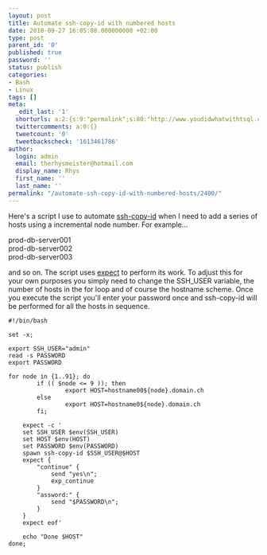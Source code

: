 ```yaml
---
layout: post
title: Automate ssh-copy-id with numbered hosts
date: 2018-09-27 16:05:08.000000000 +02:00
type: post
parent_id: '0'
published: true
password: ''
status: publish
categories:
- Bash
- Linux
tags: []
meta:
  _edit_last: '1'
  shorturls: a:2:{s:9:"permalink";s:80:"http://www.youdidwhatwithtsql.com/automate-ssh-copy-id-with-numbered-hosts/2400/";s:7:"tinyurl";s:27:"http://tinyurl.com/y8tbnoj9";}
  twittercomments: a:0:{}
  tweetcount: '0'
  tweetbackscheck: '1613461786'
author:
  login: admin
  email: therhysmeister@hotmail.com
  display_name: Rhys
  first_name: ''
  last_name: ''
permalink: "/automate-ssh-copy-id-with-numbered-hosts/2400/"
---
```

Here's a script I use to automate [ssh-copy-id](https://www.ssh.com/ssh/copy-id) when I need to add a series of hosts using a incremental node number. For example...

prod-db-server001  
prod-db-server002  
prod-db-server003

and so on. The script uses [expect](https://linux.die.net/man/1/expect) to perform its work. To adjust this for your own purposes you simply need to change the SSH\_USER variable, the number of hosts in the for loop and of course the hostname scheme. Once you execute the script you'll enter your password once and ssh-copy-id will be performed for all the hosts in sequence.

```
#!/bin/bash

set -x;

export SSH_USER="admin"
read -s PASSWORD
export PASSWORD

for node in {1..91}; do
        if (( $node <= 9 )); then
                export HOST=hostname00${node}.domain.ch
        else
                export HOST=hostname0${node}.domain.ch
        fi;

    expect -c '
    set SSH_USER $env(SSH_USER)
    set HOST $env(HOST)
    set PASSWORD $env(PASSWORD)
    spawn ssh-copy-id $SSH_USER@$HOST
    expect {
        "continue" {
            send "yes\n";
            exp_continue
        }
        "assword:" {
            send "$PASSWORD\n";
        }
    }
    expect eof'

    echo "Done $HOST"
done;
```

